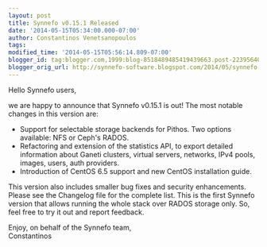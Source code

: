 ```yaml
---
layout: post
title: Synnefo v0.15.1 Released
date: '2014-05-15T05:34:00.000-07:00'
author: Constantinos Venetsanopoulos
tags: 
modified_time: '2014-05-15T05:56:14.809-07:00'
blogger_id: tag:blogger.com,1999:blog-8518489485419439663.post-2239564052114691168
blogger_orig_url: http://synnefo-software.blogspot.com/2014/05/synnefo-v0151-released.html
---
```


Hello Synnefo users,

we are happy to announce that Synnefo v0.15.1 is out!  <!--break-->
The most notable changes in this version are: 

*   Support for selectable storage backends for Pithos. Two options available: NFS or Ceph's RADOS.
*   Refactoring and extension of the statistics API, to export detailed information about Ganeti clusters, virtual servers, networks, IPv4 pools, images, users, auth providers.
*   Introduction of CentOS 6.5 support and new CentOS installation guide. 

This version also includes smaller bug fixes and security enhancements. Please see the Changelog file for the complete list.
This is the first Synnefo version that allows running the whole stack over RADOS storage only.
So, feel free to try it out and report feedback.

Enjoy, on behalf of the Synnefo team,  
Constantinos